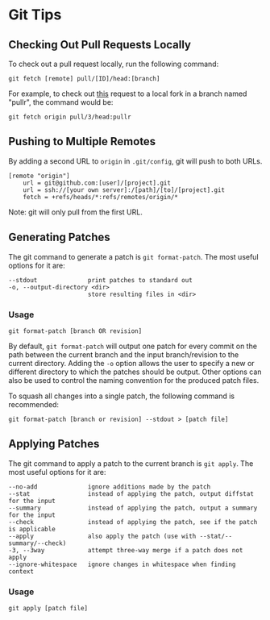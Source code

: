 # Git Tips

## Checking Out Pull Requests Locally

To check out a pull request locally, run the following command:
```
git fetch [remote] pull/[ID]/head:[branch]
```

For example, to check out [this](https://github.com/ashelkovnykov/offline-wallet-generator/pull/3) request to a local fork in a branch named "pullr", the command would be:
```
git fetch origin pull/3/head:pullr
```

## Pushing to Multiple Remotes

By adding a second URL to `origin` in `.git/config`, git will push to both URLs.

```
[remote "origin"]
    url = git@github.com:[user]/[project].git
    url = ssh://[your own server]:/[path]/[to]/[project].git
    fetch = +refs/heads/*:refs/remotes/origin/*
```

Note: git will only pull from the first URL.

## Generating Patches

The git command to generate a patch is `git format-patch`. The most useful options for it are:
```
--stdout              print patches to standard out
-o, --output-directory <dir>
                      store resulting files in <dir>
```

### Usage

```
git format-patch [branch OR revision]
```


By default, `git format-patch` will output one patch for every commit on the path between the current branch and the input branch/revision to the current directory. Adding the `-o` option allows the user to specify a new or different directory to which the patches should be output. Other options can also be used to control the naming convention for the produced patch files.

To squash all changes into a single patch, the following command is recommended:

```
git format-patch [branch or revision] --stdout > [patch file] 
```

## Applying Patches

The git command to apply a patch to the current branch is `git apply`. The most useful options for it are:
```
--no-add              ignore additions made by the patch
--stat                instead of applying the patch, output diffstat for the input
--summary             instead of applying the patch, output a summary for the input
--check               instead of applying the patch, see if the patch is applicable
--apply               also apply the patch (use with --stat/--summary/--check)
-3, --3way            attempt three-way merge if a patch does not apply
--ignore-whitespace   ignore changes in whitespace when finding context
```

### Usage

```
git apply [patch file]
```

